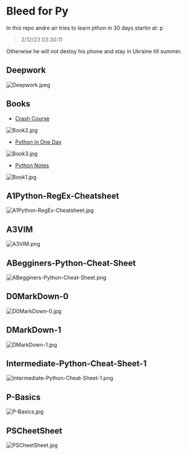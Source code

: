 # Bleed for Py 

In this repo andre air tries to learn pthon in 30 days startin at:
p
> 2/12/23 03:30:11

Otherwise he will not destoy his phone and stay in Ukraine till summer.

## Deepwork

 
![Deepwork.jpeg](./res/Deepwork.jpeg)

## Books



- [Crash Course](./pdf/APythonCrashCourse.pdf)

![Book2.jpg](./res/Book2.jpg)

- [Python in One Day](./pdf/PythonInOneDay.pdf)
 
![Book3.jpg](./res/Book3.jpg)

- [Python Notes](./pdf/PythonNOtes.pdf)

![Book1.jpg](./res/Book1.jpg)

## A1Python-RegEx-Cheatsheet

 
![A1Python-RegEx-Cheatsheet.jpg](./res/A1Python-RegEx-Cheatsheet.jpg)

 
## A3VIM

 
![A3VIM.png](./res/A3VIM.png)

 
## ABegginers-Python-Cheat-Sheet

 
![ABegginers-Python-Cheat-Sheet.png](./res/ABegginers-Python-Cheat-Sheet.png)

 

 
## D0MarkDown-0

 
![D0MarkDown-0.jpg](./res/D0MarkDown-0.jpg)

 

 
## DMarkDown-1

 
![DMarkDown-1.jpg](./res/DMarkDown-1.jpg)

 
## Intermediate-Python-Cheat-Sheet-1

 
![Intermediate-Python-Cheat-Sheet-1.png](./res/Intermediate-Python-Cheat-Sheet-1.png)

 
## P-Basics

 
![P-Basics.jpg](./res/P-Basics.jpg)

 
## PSCheetSheet

 
![PSCheetSheet.jpg](./res/PSCheetSheet.jpg)

 
